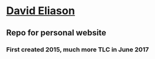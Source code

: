 # [David Eliason](http://www.deliason.com)
## Repo for personal website
### First created 2015, much more TLC in June 2017